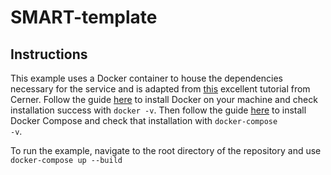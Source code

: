 # SMART-template
## Instructions
This example uses a Docker container to house the dependencies necessary for the service and is adapted from [this](https://github.com/cerner/cds-services-tutorial/wiki) excellent tutorial from Cerner. Follow the guide
[here](https://docs.docker.com/install/) to install Docker on your machine and check installation success with
<code>docker -v</code>. Then follow the guide [here](https://docs.docker.com/compose/install/) to install Docker Compose
and check that installation with <code>docker-compose -v</code>.

To run the example, navigate to the root directory of the repository and use
<code>docker-compose up --build</code>
